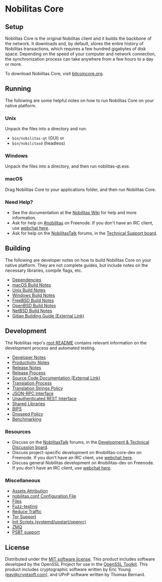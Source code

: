 Nobilitas Core
=============

Setup
---------------------
Nobilitas Core is the original Nobilitas client and it builds the backbone of the network. It downloads and, by default, stores the entire history of Nobilitas transactions, which requires a few hundred gigabytes of disk space. Depending on the speed of your computer and network connection, the synchronization process can take anywhere from a few hours to a day or more.

To download Nobilitas Core, visit [bitcoincore.org](https://bitcoincore.org/en/download/).

Running
---------------------
The following are some helpful notes on how to run Nobilitas Core on your native platform.

### Unix

Unpack the files into a directory and run:

- `bin/nobilitas-qt` (GUI) or
- `bin/nobilitasd` (headless)

### Windows

Unpack the files into a directory, and then run nobilitas-qt.exe.

### macOS

Drag Nobilitas Core to your applications folder, and then run Nobilitas Core.

### Need Help?

* See the documentation at the [Nobilitas Wiki](https://en.nobilitas.it/wiki/Main_Page)
for help and more information.
* Ask for help on [#nobilitas](http://webchat.freenode.net?channels=nobilitas) on Freenode. If you don't have an IRC client, use [webchat here](http://webchat.freenode.net?channels=nobilitas).
* Ask for help on the [NobilitasTalk](https://nobilitastalk.org/) forums, in the [Technical Support board](https://nobilitastalk.org/index.php?board=4.0).

Building
---------------------
The following are developer notes on how to build Nobilitas Core on your native platform. They are not complete guides, but include notes on the necessary libraries, compile flags, etc.

- [Dependencies](dependencies.md)
- [macOS Build Notes](build-osx.md)
- [Unix Build Notes](build-unix.md)
- [Windows Build Notes](build-windows.md)
- [FreeBSD Build Notes](build-freebsd.md)
- [OpenBSD Build Notes](build-openbsd.md)
- [NetBSD Build Notes](build-netbsd.md)
- [Gitian Building Guide (External Link)](https://github.com/nobilitas-core/docs/blob/master/gitian-building.md)

Development
---------------------
The Nobilitas repo's [root README](/README.md) contains relevant information on the development process and automated testing.

- [Developer Notes](developer-notes.md)
- [Productivity Notes](productivity.md)
- [Release Notes](release-notes.md)
- [Release Process](release-process.md)
- [Source Code Documentation (External Link)](https://dev.visucore.com/nobilitas/doxygen/)
- [Translation Process](translation_process.md)
- [Translation Strings Policy](translation_strings_policy.md)
- [JSON-RPC Interface](JSON-RPC-interface.md)
- [Unauthenticated REST Interface](REST-interface.md)
- [Shared Libraries](shared-libraries.md)
- [BIPS](bips.md)
- [Dnsseed Policy](dnsseed-policy.md)
- [Benchmarking](benchmarking.md)

### Resources
* Discuss on the [NobilitasTalk](https://nobilitastalk.org/) forums, in the [Development & Technical Discussion board](https://nobilitastalk.org/index.php?board=6.0).
* Discuss project-specific development on #nobilitas-core-dev on Freenode. If you don't have an IRC client, use [webchat here](http://webchat.freenode.net/?channels=nobilitas-core-dev).
* Discuss general Nobilitas development on #nobilitas-dev on Freenode. If you don't have an IRC client, use [webchat here](http://webchat.freenode.net/?channels=nobilitas-dev).

### Miscellaneous
- [Assets Attribution](assets-attribution.md)
- [nobilitas.conf Configuration File](nobilitas-conf.md)
- [Files](files.md)
- [Fuzz-testing](fuzzing.md)
- [Reduce Traffic](reduce-traffic.md)
- [Tor Support](tor.md)
- [Init Scripts (systemd/upstart/openrc)](init.md)
- [ZMQ](zmq.md)
- [PSBT support](psbt.md)

License
---------------------
Distributed under the [MIT software license](/COPYING).
This product includes software developed by the OpenSSL Project for use in the [OpenSSL Toolkit](https://www.openssl.org/). This product includes
cryptographic software written by Eric Young ([eay@cryptsoft.com](mailto:eay@cryptsoft.com)), and UPnP software written by Thomas Bernard.
